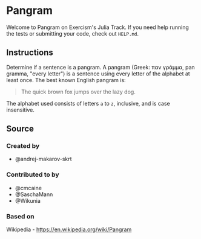 # Pangram

Welcome to Pangram on Exercism's Julia Track.
If you need help running the tests or submitting your code, check out `HELP.md`.

## Instructions

Determine if a sentence is a pangram. A pangram (Greek: παν γράμμα, pan gramma,
"every letter") is a sentence using every letter of the alphabet at least once.
The best known English pangram is:
> The quick brown fox jumps over the lazy dog.

The alphabet used consists of letters `a` to `z`, inclusive, and is case
insensitive.

## Source

### Created by

- @andrej-makarov-skrt

### Contributed to by

- @cmcaine
- @SaschaMann
- @Wikunia

### Based on

Wikipedia - https://en.wikipedia.org/wiki/Pangram